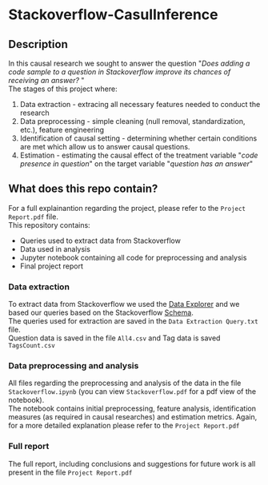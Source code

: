 # Stackoverflow-CasulInference

## Description
In this causal research we sought to answer the question "<i>Does adding a code sample to a question in Stackoverflow improve its chances of 
receiving an answer? </i>" <br>
The stages of this project where:

<ol>
<li> Data extraction - extracing all necessary features needed to conduct the research </li>
<li> Data preprocessing - simple cleaning (null removal, standardization, etc.), feature engineering</li>
<li> Identification of causal setting - determining whether certain conditions are met which allow us to answer causal questions. </li>
<li> Estimation - estimating the causal effect of the treatment variable "<i>code presence in question</i>" on the target variable "<i>question has an answer</i>" </li>
</ol>

## What does this repo contain?
For a full explainantion regarding the project, please refer to the `Project Report.pdf` file.
<br>
This repository contains:
<ul>
<li> Queries used to extract data from Stackoverflow </li>
<li> Data used in analysis </li>
<li> Jupyter notebook containing all code for preprocessing and analysis</li>
<li> Final project report</li>
</ul>


### Data extraction
To extract data from Stackoverflow we used the [Data Explorer](https://data.stackexchange.com/stackoverflow/query/new) and we based our queries based on the
Stackoverflow [Schema](https://meta.stackexchange.com/questions/2677/database-schema-documentation-for-the-public-data-dump-and-sede).<br>
The queries used for extraction are saved in the `Data Extraction Query.txt` file.<br>
Question data is saved in the file `All4.csv` and Tag data is saved `TagsCount.csv`

### Data preprocessing and analysis
All files regarding the preprocessing and analysis of the data in the file `Stackoverflow.ipynb` (you can view `Stackoverflow.pdf` for a pdf view of the notebook).<br>
The notebook contains initial preprocessing, feature analysis, identification measures (as required in causal researches) and estimation metrics. Again, for a more detailed explanation please refer to the `Project Report.pdf`

### Full report
The full report, including conclusions and suggestions for future work is all present in the file `Project Report.pdf`




